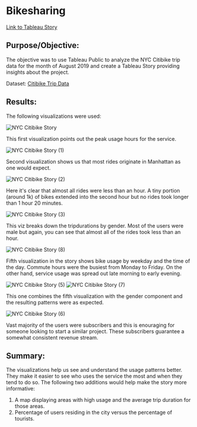 # Bikesharing

[Link to Tableau Story](https://public.tableau.com/views/NYC_Citibike_Bikesharing_ChallengeStory/NYCCitibikeStory?:language=en-US&:display_count=n&:origin=viz_share_link)

## Purpose/Objective: 

The objective was to use Tableau Public to analyze the NYC Citibike trip data for the month of August 2019 and create a Tableau Story providing insights about the project. 

Dataset: [Citibike Trip Data](https://ride.citibikenyc.com/system-data)

## Results:

The following visualizations were used:

![NYC Citibike Story](https://user-images.githubusercontent.com/92544151/167489953-375fbdfc-7a25-4abd-ad22-765950ea408b.png)

This first visualization points out the peak usage hours for the service. 

![NYC Citibike Story (1)](https://user-images.githubusercontent.com/92544151/167489985-7a837ff2-d479-4472-a0da-43398dc0bd23.png)

Second visualization shows us that most rides originate in Manhattan as one would expect. 

![NYC Citibike Story (2)](https://user-images.githubusercontent.com/92544151/167490108-12a3b2b4-f967-4814-8527-ffb486e8ed08.png)

Here it's clear that almost all rides were less than an hour. A tiny portion (around 1k) of bikes extended into the second hour but no rides took longer than 1 hour 20 minutes.   

![NYC Citibike Story (3)](https://user-images.githubusercontent.com/92544151/167490133-eae2b9cf-c245-4004-93bb-b1fb2ae1cc00.png)

This viz breaks down the tripdurations by gender. Most of the users were male but again, you can see that almost all of the rides took less than an hour. 

![NYC Citibike Story (8)](https://user-images.githubusercontent.com/92544151/167493851-09cfda6e-af2f-40e9-8fd4-e3e9b8ae17f8.png)

Fifth visualization in the story shows bike usage by weekday and the time of the day. Commute hours were the busiest from Monday to Friday. On the other hand, service usage was spread out late morning to early evening. 

![NYC Citibike Story (5)](https://user-images.githubusercontent.com/92544151/167490922-344e64d0-5f56-4ce4-b4ae-402b62c34107.png) ![NYC Citibike Story (7)](https://user-images.githubusercontent.com/92544151/167490959-7dca106f-932e-46da-9a3c-aa08cd5cc456.png)

This one combines the fifth visualization with the gender component and the resulting patterns were as expected. 

![NYC Citibike Story (6)](https://user-images.githubusercontent.com/92544151/167490978-6c5e1bbb-2ee7-4347-ad64-8097794b45f7.png)

Vast majority of the users were subscribers and this is enouraging for someone looking to start a similar project. These subscribers guarantee a somewhat consistent revenue stream.

## Summary:

The visualizations help us see and understand the usage patterns better. They make it easier to see who uses the service the most and when they tend to do so. The following two additions would help make the story more informative:

1) A map displaying areas with high usage and the average trip duration for those areas. 
2) Percentage of users residing in the city versus the percentage of tourists. 
